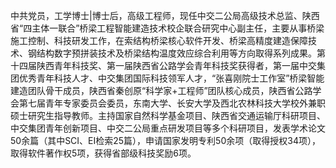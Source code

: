 中共党员，工学博士|博士后，高级工程师，现任中交二公局高级技术总监、陕西省“四主体一联合”桥梁工程智能建造技术校企联合研究中心副主任，主要从事桥梁施工控制、科技研发工作，在索结构桥梁核心软件开发、桥梁高精度建造保障技术、钢结构数字预拼装技术及桥梁结构温度效应综合利用等方向取得系列成果。第十四届陕西青年科技奖、第一届陕西省公路学会青年科技奖获得者，第一届中交集团优秀青年科技人才、中交集团国际科技领军人才，“张喜刚院士工作室”桥梁智能建造团队骨干成员，陕西省秦创原“科学家+工程师”团队核心成员，陕西省公路学会第七届青年专家委员会委员，东南大学、长安大学及西北农林科技大学校外兼职硕士研究生指导教师。主持国家自然科学基金项目、陕西省交通运输厅科研项目、中交集团青年创新项目、中交二公局重点研发项目等多个科研项目，发表学术论文50余篇（其中SCI、EI检索25篇），申请国家发明专利50余项（取得授权34项），取得软件著作权5项，获得省部级科技奖励6项。
